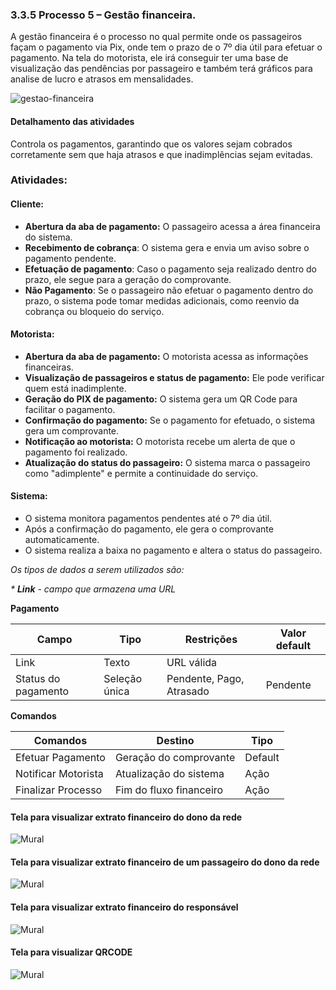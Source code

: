 ### 3.3.5 Processo 5 – Gestão financeira.

A gestão financeira é o processo no qual permite onde os passageiros façam o pagamento via Pix, onde tem o prazo de o 7º dia útil para efetuar o pagamento. 
Na tela do motorista, ele irá conseguir ter uma base de visualização das pendências por passageiro e também terá gráficos para analise de lucro e atrasos em mensalidades.

![gestao-financeira](images/D-gestao-financeira.png)


#### Detalhamento das atividades
Controla os pagamentos, garantindo que os valores sejam cobrados corretamente sem que haja atrasos e que inadimplências sejam evitadas.  

### Atividades:
#### Cliente: 
- **Abertura da aba de pagamento:** O passageiro acessa a área financeira do sistema.
- **Recebimento de cobrança**: O sistema gera e envia um aviso sobre o pagamento pendente.
- **Efetuação de pagamento**: Caso o pagamento seja realizado dentro do prazo, ele segue para a geração do comprovante.
- **Não Pagamento**: Se o passageiro não efetuar o pagamento dentro do prazo, o sistema pode tomar medidas adicionais, como reenvio da cobrança ou bloqueio do serviço.

#### Motorista:
- **Abertura da aba de pagamento:** O motorista acessa as informações financeiras.
- **Visualização de passageiros e status de pagamento:** Ele pode verificar quem está inadimplente.
- **Geração do PIX de pagamento:** O sistema gera um QR Code para facilitar o pagamento.
- **Confirmação do pagamento:** Se o pagamento for efetuado, o sistema gera um comprovante.
- **Notificação ao motorista:** O motorista recebe um alerta de que o pagamento foi realizado.
- **Atualização do status do passageiro:** O sistema marca o passageiro como "adimplente" e permite a continuidade do serviço.

#### Sistema:
- O sistema monitora pagamentos pendentes até o 7º dia útil.
- Após a confirmação do pagamento, ele gera o comprovante automaticamente.
- O sistema realiza a baixa no pagamento e altera o status do passageiro.

 
_Os tipos de dados a serem utilizados são:_

_* **Link** - campo que armazena uma URL_


**Pagamento**

| **Campo**          | **Tipo**         | **Restrições** | **Valor default** |
| ---                | ---              | ---                          | ---               |
| Link               | Texto            | 	URL válida                  |                   |
| Status do pagamento| Seleção única    | 	Pendente, Pago, Atrasado    | Pendente          |


**Comandos**

| **Comandos**         |  **Destino**                   | **Tipo**          |
| ---                  | ---                            | ---               |
| Efetuar Pagamento    | Geração do comprovante         | Default           |
| Notificar Motorista  | Atualização do sistema         | Ação              |
| Finalizar Processo   | 	Fim do fluxo financeiro       | Ação              |





#### **Tela para visualizar extrato financeiro do dono da rede**
![Mural](images/23-W-Tela-financeiro-Dono-geral.png)


#### **Tela para visualizar extrato financeiro de um passageiro do dono da rede**
![Mural](images/22-W-Tela-financeiro-Dono-especifico.png)


#### **Tela para visualizar extrato financeiro do responsável**
![Mural](images/25-W-Tela-financeiro-Responsavel.png)

#### **Tela para visualizar QRCODE**
![Mural](images/24-W-Tela-financeiro-pix.png)





